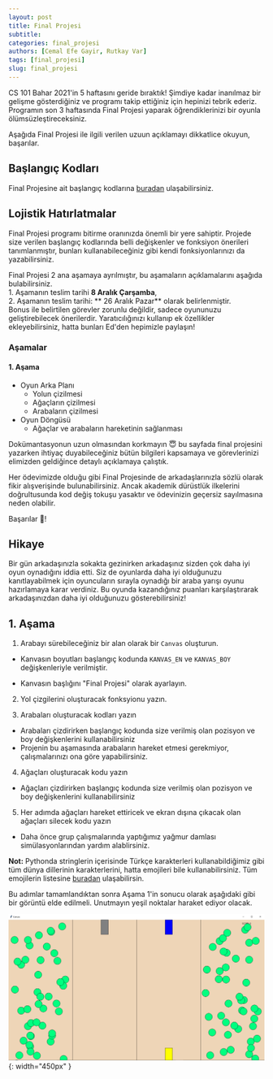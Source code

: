 ```yaml
---
layout: post
title: Final Projesi
subtitle: 
categories: final_projesi
authors: [Cemal Efe Gayir, Rutkay Var]
tags: [final_projesi]
slug: final_projesi
---
```


CS 101 Bahar 2021'in 5 haftasını geride bıraktık! Şimdiye kadar inanılmaz bir gelişme gösterdiğiniz ve 
programı takip ettiğiniz için hepinizi tebrik ederiz. Programın son 3 haftasında Final Projesi yaparak 
öğrendiklerinizi bir oyunla ölümsüzleştireceksiniz. 

Aşağıda Final Projesi ile ilgili verilen uzuun açıklamayı dikkatlice okuyun, başarılar.

## Başlangıç Kodları
Final Projesine ait başlangıç kodlarına [buradan](https://drive.google.com/drive/folders/1ItGiKBwq1KCyfr45b6UVaruQ6OwVQCBU?usp=sharing) ulaşabilirsiniz.

## Lojistik Hatırlatmalar
Final Projesi programı bitirme oranınızda önemli bir yere sahiptir.
Projede size verilen başlangıç kodlarında belli değişkenler ve fonksiyon önerileri tanımlanmıştır, bunları kullanabileceğiniz 
gibi kendi fonksiyonlarınızı da yazabilirsiniz.

Final Projesi 2 ana aşamaya ayrılmıştır, bu aşamaların açıklamalarını aşağıda bulabilirsiniz.   
<span>1.</span> Aşamanın teslim tarihi **8 Aralık Çarşamba**,   
<span>2.</span> Aşamanın teslim tarihi: ** 26 Aralık Pazar** olarak belirlenmiştir.  
Bonus ile belirtilen görevler zorunlu değildir, sadece oyununuzu geliştirebilecek önerilerdir. Yaratıcılığınızı
kullanıp ek özellikler ekleyebilirsiniz, hatta bunları Ed'den hepimizle paylaşın!

### Aşamalar
#### 1. Aşama
- Oyun Arka Planı
    - Yolun çizilmesi
    - Ağaçların çizilmesi
    - Arabaların çizilmesi
- Oyun Döngüsü
    - Ağaçlar ve arabaların hareketinin sağlanması

Dokümantasyonun uzun olmasından korkmayın &#128519; bu sayfada final projesini yazarken
ihtiyaç duyabileceğiniz bütün bilgileri kapsamaya ve görevlerinizi elimizden 
geldiğince detaylı açıklamaya çalıştık.

Her ödevimizde olduğu gibi Final Projesinde de arkadaşlarınızla sözlü olarak fikir alışverişinde
bulunabilirsiniz. Ancak akademik dürüstlük ilkelerini doğrultusunda kod değiş tokuşu yasaktır ve ödevinizin geçersiz sayılmasına neden olabilir.

Başarılar &#128640;!

##  Hikaye

Bir gün arkadaşınızla sokakta gezinirken arkadaşınız sizden çok daha iyi oyun oynadığını iddia etti.
Siz de oyunlarda daha iyi olduğunuzu kanıtlayabilmek için oyuncuların sırayla oynadığı bir araba yarışı oyunu hazırlamaya karar verdiniz.
Bu oyunda kazandığınız puanları karşılaştırarak arkadaşınızdan daha iyi olduğunuzu gösterebilirsiniz!

##  1. Aşama

1. Arabayı sürebileceğiniz bir alan olarak bir `Canvas` oluşturun.

- Kanvasın boyutları başlangıç kodunda `KANVAS_EN` ve `KANVAS_BOY` değişkenleriyle verilmiştir.

- Kanvasın başlığını "Final Projesi" olarak ayarlayın.

2. Yol çizgilerini oluşturacak fonksyionu yazın.

4. Arabaları oluşturacak kodları yazın

- Arabaları çizdirirken başlangıç kodunda size verilmiş olan pozisyon ve boy değişkenlerini kullanabilirsiniz
- Projenin bu aşamasında arabaların hareket etmesi gerekmiyor, çalışmalarınızı ona göre yapabilirsiniz.

4. Ağaçları oluşturacak kodu yazın

- Ağaçları çizdirirken başlangıç kodunda size verilmiş olan pozisyon ve boy değişkenlerini kullanabilirsiniz

5. Her adımda ağaçları hareket ettiricek ve ekran dışına çıkacak olan ağaçları silecek kodu yazın

- Daha önce grup çalışmalarında yaptığımız yağmur damlası simülasyonlarından yardım alablirsiniz.

**Not:** Pythonda stringlerin içerisinde Türkçe karakterleri kullanabildiğimiz gibi tüm dünya dillerinin karakterlerini, hatta emojileri bile kullanabilirsiniz. Tüm emojilerin listesine [buradan](https://unicode.org/emoji/charts/emoji-list.html) ulaşabilirsin.

Bu adımlar tamamlandıktan sonra Aşama 1'in sonucu olarak aşağıdaki gibi bir görüntü elde edilmeli. Unutmayın yeşil noktalar haraket ediyor olacak.

![Ana Ekran](/assets/images/2021fall/final_project/asama1.png){: width="450px" }
    
